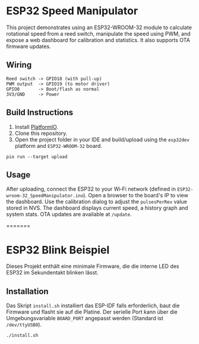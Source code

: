 
# ESP32 Speed Manipulator

This project demonstrates using an ESP32-WROOM-32 module to
calculate rotational speed from a reed switch, manipulate the speed
using PWM, and expose a web dashboard for calibration and statistics.
It also supports OTA firmware updates.

## Wiring

```
Reed switch -> GPIO18 (with pull‑up)
PWM output  -> GPIO19 (to motor driver)
GPIO0       -> Boot/flash as normal
3V3/GND     -> Power
```

## Build Instructions

1. Install [PlatformIO](https://platformio.org/).
2. Clone this repository.
3. Open the project folder in your IDE and build/upload using the
   `esp32dev` platform and `ESP32-WROOM-32` board.

```
pio run --target upload
```

## Usage

After uploading, connect the ESP32 to your Wi‑Fi network (defined in
`ESP32-wroom-32_SpeedManipulator.ino`). Open a browser to the board's
IP to view the dashboard. Use the calibration dialog to adjust the
`pulsesPerRev` value stored in NVS. The dashboard displays current
speed, a history graph and system stats. OTA updates are available at
`/update`.

=======
# ESP32 Blink Beispiel

Dieses Projekt enthält eine minimale Firmware, die die interne LED des ESP32 im Sekundentakt blinken lässt.

## Installation

Das Skript `install.sh` installiert das ESP-IDF falls erforderlich, baut die Firmware und flasht sie auf die Platine. Der serielle Port kann über die Umgebungsvariable `BOARD_PORT` angepasst werden (Standard ist `/dev/ttyUSB0`).

```bash
./install.sh
```



